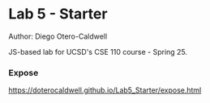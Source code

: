 # Lab 5 - Starter
Author: Diego Otero-Caldwell

JS-based lab for UCSD's CSE 110 course - Spring 25.

### Expose
https://doterocaldwell.github.io/Lab5_Starter/expose.html
